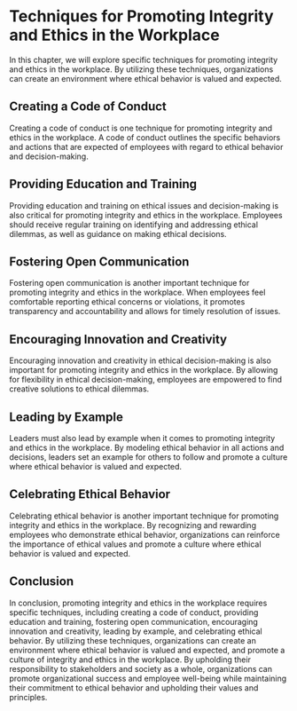 # Techniques for Promoting Integrity and Ethics in the Workplace

In this chapter, we will explore specific techniques for promoting integrity and ethics in the workplace. By utilizing these techniques, organizations can create an environment where ethical behavior is valued and expected.

Creating a Code of Conduct
--------------------------

Creating a code of conduct is one technique for promoting integrity and ethics in the workplace. A code of conduct outlines the specific behaviors and actions that are expected of employees with regard to ethical behavior and decision-making.

Providing Education and Training
--------------------------------

Providing education and training on ethical issues and decision-making is also critical for promoting integrity and ethics in the workplace. Employees should receive regular training on identifying and addressing ethical dilemmas, as well as guidance on making ethical decisions.

Fostering Open Communication
----------------------------

Fostering open communication is another important technique for promoting integrity and ethics in the workplace. When employees feel comfortable reporting ethical concerns or violations, it promotes transparency and accountability and allows for timely resolution of issues.

Encouraging Innovation and Creativity
-------------------------------------

Encouraging innovation and creativity in ethical decision-making is also important for promoting integrity and ethics in the workplace. By allowing for flexibility in ethical decision-making, employees are empowered to find creative solutions to ethical dilemmas.

Leading by Example
------------------

Leaders must also lead by example when it comes to promoting integrity and ethics in the workplace. By modeling ethical behavior in all actions and decisions, leaders set an example for others to follow and promote a culture where ethical behavior is valued and expected.

Celebrating Ethical Behavior
----------------------------

Celebrating ethical behavior is another important technique for promoting integrity and ethics in the workplace. By recognizing and rewarding employees who demonstrate ethical behavior, organizations can reinforce the importance of ethical values and promote a culture where ethical behavior is valued and expected.

Conclusion
----------

In conclusion, promoting integrity and ethics in the workplace requires specific techniques, including creating a code of conduct, providing education and training, fostering open communication, encouraging innovation and creativity, leading by example, and celebrating ethical behavior. By utilizing these techniques, organizations can create an environment where ethical behavior is valued and expected, and promote a culture of integrity and ethics in the workplace. By upholding their responsibility to stakeholders and society as a whole, organizations can promote organizational success and employee well-being while maintaining their commitment to ethical behavior and upholding their values and principles.
